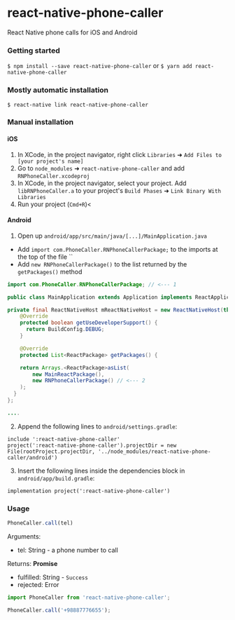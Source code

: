 
# react-native-phone-caller

React Native phone calls for iOS and Android

### Getting started

`$ npm install --save react-native-phone-caller`
or
`$ yarn add react-native-phone-caller`

### Mostly automatic installation

`$ react-native link react-native-phone-caller`

### Manual installation


#### iOS

1. In XCode, in the project navigator, right click `Libraries` ➜ `Add Files to [your project's name]`
2. Go to `node_modules` ➜ `react-native-phone-caller` and add `RNPhoneCaller.xcodeproj`
3. In XCode, in the project navigator, select your project. Add `libRNPhoneCaller.a` to your project's `Build Phases` ➜ `Link Binary With Libraries`
4. Run your project (`Cmd+R`)<

#### Android

1. Open up `android/app/src/main/java/[...]/MainApplication.java`
  - Add `import com.PhoneCaller.RNPhoneCallerPackage;` to the imports at the top of the file ``
  - Add `new RNPhoneCallerPackage()` to the list returned by the `getPackages()` method
  ```java
  import com.PhoneCaller.RNPhoneCallerPackage; // <--- 1

  public class MainApplication extends Application implements ReactApplication {

  private final ReactNativeHost mReactNativeHost = new ReactNativeHost(this) {
      @Override
      protected boolean getUseDeveloperSupport() {
        return BuildConfig.DEBUG;
      }

      @Override
      protected List<ReactPackage> getPackages() {

      return Arrays.<ReactPackage>asList(
          new MainReactPackage(),
          new RNPhoneCallerPackage() // <--- 2
      );
    }
  };

  ....
  ```
2. Append the following lines to `android/settings.gradle`:
  ```
  include ':react-native-phone-caller'
  project(':react-native-phone-caller').projectDir = new File(rootProject.projectDir, '../node_modules/react-native-phone-caller/android')
  ```
3. Insert the following lines inside the dependencies block in `android/app/build.gradle`:
  ```
implementation project(':react-native-phone-caller')
  ```

### Usage
```javascript
PhoneCaller.call(tel)
```
Arguments:
 - tel: String - a phone number to call

Returns: **Promise**
 - fulfilled: String - `Success`
 - rejected: Error

```javascript
import PhoneCaller from 'react-native-phone-caller';

PhoneCaller.call('+98887776655');
```
